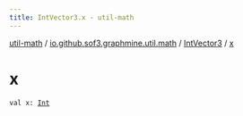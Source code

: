 ```yaml
---
title: IntVector3.x - util-math
---
```


[util-math](../../index.html) / [io.github.sof3.graphmine.util.math](../index.html) / [IntVector3](index.html) / [x](./x.html)

# x

`val x: `[`Int`](https://kotlinlang.org/api/latest/jvm/stdlib/kotlin/-int/index.html)